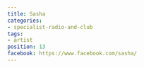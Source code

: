 ```yaml
---
title: Sasha
categories:
- specialist-radio-and-club
tags:
- artist
position: 13
facebook: https://www.facebook.com/sasha/
---
```


